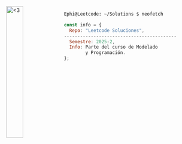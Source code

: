 <img src="https://i.pinimg.com/736x/03/ac/4d/03ac4daa0ae13c5be5ad36aed433a66d.jpg" alt="<3" align= "left" width="30%" height="30%">


```zsh
Ephi@Leetcode: ~/Solutions $ neofetch
```
```javascript
const info = {
  Repo: "Leetcode Soluciones",
------------------------------------------
  Semestre: 2025-2,
  Info: Parte del curso de Modelado 
        y Programación.
};

```



